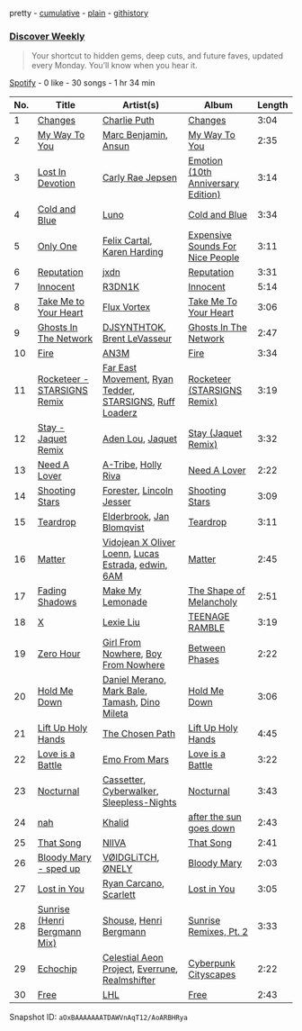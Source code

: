 pretty - [cumulative](/playlists/cumulative/37i9dQZEVXcMQ21aVFwcU6.md) - [plain](/playlists/plain/37i9dQZEVXcMQ21aVFwcU6) - [githistory](https://github.githistory.xyz/mdn522/spotify-playlist-archive/blob/main/playlists/plain/37i9dQZEVXcMQ21aVFwcU6)

### [Discover Weekly](https://open.spotify.com/playlist/37i9dQZEVXcMQ21aVFwcU6)

> Your shortcut to hidden gems, deep cuts, and future faves, updated every Monday\. You’ll know when you hear it.

[Spotify](https://open.spotify.com/user/spotify) - 0 like - 30 songs - 1 hr 34 min

| No. | Title | Artist(s) | Album | Length |
|---|---|---|---|---|
| 1 | [Changes](https://open.spotify.com/track/4kUI0vuDd0Zub4IvxxNreM) | [Charlie Puth](https://open.spotify.com/artist/6VuMaDnrHyPL1p4EHjYLi7) | [Changes](https://open.spotify.com/album/3ciPO09YDjuEuCs3SyQV4O) | 3:04 |
| 2 | [My Way To You](https://open.spotify.com/track/5gKuXrsUS7Gi8WgNhAOML7) | [Marc Benjamin](https://open.spotify.com/artist/05KjvP5zdwtEIgEazqblZw), [Ansun](https://open.spotify.com/artist/5UZG6OoWsLEtOIIRJ2IfDm) | [My Way To You](https://open.spotify.com/album/6IsYLGlX5Zvx19b528FD3D) | 2:35 |
| 3 | [Lost In Devotion](https://open.spotify.com/track/6WYqOPEvKiYihM47u2JNXh) | [Carly Rae Jepsen](https://open.spotify.com/artist/6sFIWsNpZYqfjUpaCgueju) | [Emotion \(10th Anniversary Edition\)](https://open.spotify.com/album/1iFZcNmUvhWq5uXYmlKlKb) | 3:14 |
| 4 | [Cold and Blue](https://open.spotify.com/track/4EbpYZN3OuYXYLB8RqEku5) | [Luno](https://open.spotify.com/artist/1JacQ0N8ryIgfeJ8WVqS6U) | [Cold and Blue](https://open.spotify.com/album/1j9oKsa31PmykvJTw1Q0oK) | 3:34 |
| 5 | [Only One](https://open.spotify.com/track/7kcvhjkit9kuMv3DogaTUI) | [Felix Cartal](https://open.spotify.com/artist/6roDXEmZ6AARdOUv6x5U2v), [Karen Harding](https://open.spotify.com/artist/1QOHbhVRpDoNtRkz79si6b) | [Expensive Sounds For Nice People](https://open.spotify.com/album/35yhWb1e6S2W3q9S5y0dQZ) | 3:11 |
| 6 | [Reputation](https://open.spotify.com/track/5f7a5foJ14JiFiW6ns0vBo) | [jxdn](https://open.spotify.com/artist/6Y64EaNqpqcZYTgs4c76gF) | [Reputation](https://open.spotify.com/album/4u0ZwgHIQj1nr53MJwAkSv) | 3:31 |
| 7 | [Innocent](https://open.spotify.com/track/76bjIVvtqSjTXIiBO73IrO) | [R3DN1K](https://open.spotify.com/artist/2vDQ0ORcOOKCkdHf6VJUCH) | [Innocent](https://open.spotify.com/album/6TZtn5Pwr6QNt0GOEJWDOR) | 5:14 |
| 8 | [Take Me to Your Heart](https://open.spotify.com/track/2rQVKJmHGF3eb3O1nJ8twY) | [Flux Vortex](https://open.spotify.com/artist/1MNQjRAMxv130gsVbIbR0H) | [Take Me To Your Heart](https://open.spotify.com/album/5cRgekvfZWo6pmCKiuoDS9) | 3:06 |
| 9 | [Ghosts In The Network](https://open.spotify.com/track/3rIMZ6GuubWPIf1eB5GGIS) | [DJSYNTHTOK](https://open.spotify.com/artist/1Gg9OE6NVjHHl2NZUZwMhA), [Brent LeVasseur](https://open.spotify.com/artist/7FiOUsJNVf1BKh9gPzUFtb) | [Ghosts In The Network](https://open.spotify.com/album/4eGDL5Np3XgyZqZZCf6dmE) | 2:47 |
| 10 | [Fire](https://open.spotify.com/track/4aM0puKwl7ZhAuuOKwYWV2) | [AN3M](https://open.spotify.com/artist/5kpb3keizgJ6qq8QkPIBHv) | [Fire](https://open.spotify.com/album/2WQoPbP3wNhqPng6fWBEu8) | 3:34 |
| 11 | [Rocketeer \- STARSIGNS Remix](https://open.spotify.com/track/5HFZxFamKC6SpJMkW7ov5Z) | [Far East Movement](https://open.spotify.com/artist/698hF4vcwHwPy8ltmXermq), [Ryan Tedder](https://open.spotify.com/artist/4we5S2VLjgY9KzIzApL1KI), [STARSIGNS](https://open.spotify.com/artist/4i6h8ZEK64FovE2EQCjMMZ), [Ruff Loaderz](https://open.spotify.com/artist/5JOIrGvup0vD5VjodB62Ui) | [Rocketeer \(STARSIGNS Remix\)](https://open.spotify.com/album/3CpsyLwTh6KGy86kf9Jo5E) | 3:19 |
| 12 | [Stay \- Jaquet Remix](https://open.spotify.com/track/4F8OaUBCE9k7IW8KR1d5MA) | [Aden Lou](https://open.spotify.com/artist/2SERlI6L4lfC7TOY8remiC), [Jaquet](https://open.spotify.com/artist/36lN5NolUGQxNHcICDgOTu) | [Stay \(Jaquet Remix\)](https://open.spotify.com/album/5i0cyK9sgB87mPry2DDgbh) | 3:32 |
| 13 | [Need A Lover](https://open.spotify.com/track/7sAjlaoLfiyEPSdSw0vOwJ) | [A\-Tribe](https://open.spotify.com/artist/2dBAgMvstPSngRSYoDkka8), [Holly Riva](https://open.spotify.com/artist/0btTDP6VhZqWmf6e2A9WKm) | [Need A Lover](https://open.spotify.com/album/42R33sNcw6AtQHvHZZdmxG) | 2:22 |
| 14 | [Shooting Stars](https://open.spotify.com/track/6EdW215ec6kaNwDFS1obN3) | [Forester](https://open.spotify.com/artist/3d13oWvwmjcodRr3NzdArc), [Lincoln Jesser](https://open.spotify.com/artist/3GxiyVFhM1CWoYBMfZ9hYG) | [Shooting Stars](https://open.spotify.com/album/1vfWLe6SuUrigRgkliXU7W) | 3:09 |
| 15 | [Teardrop](https://open.spotify.com/track/5Va5bw06JZxkdhVBXnjo6X) | [Elderbrook](https://open.spotify.com/artist/2vf4pRsEY6LpL5tKmqWb64), [Jan Blomqvist](https://open.spotify.com/artist/5wMlMjOLeJfS5DfxqGfm83) | [Teardrop](https://open.spotify.com/album/21Bmu3h6ta2AMaWnlQDEG0) | 3:11 |
| 16 | [Matter](https://open.spotify.com/track/59cBx28nDIgn21WAzX8LGv) | [Vidojean X Oliver Loenn](https://open.spotify.com/artist/6IoO8i8OnEodMtJ3CFKlAH), [Lucas Estrada](https://open.spotify.com/artist/2tndYCXQneCV4jtoWRwVpz), [edwin](https://open.spotify.com/artist/6dQ7ZJOINrr3S5duN9cjfk), [6AM](https://open.spotify.com/artist/6cHYKdxjIe1gL7mp1VzC1F) | [Matter](https://open.spotify.com/album/02hqNrIX2buFO6QSVzP4eX) | 2:45 |
| 17 | [Fading Shadows](https://open.spotify.com/track/2weQFPUj6YiAKP0CQ5opuL) | [Make My Lemonade](https://open.spotify.com/artist/3sH14uPlXiD8ynzIEIXRQZ) | [The Shape of Melancholy](https://open.spotify.com/album/5ru55dFsDouTtiO1hiKvIP) | 2:51 |
| 18 | [X](https://open.spotify.com/track/6BBlYYRR4W2iaDqKJxOB1h) | [Lexie Liu](https://open.spotify.com/artist/6fs2or0cKLEM2xohWq8SoX) | [TEENAGE RAMBLE](https://open.spotify.com/album/3SZWTqmG06bLCSdGTSvPCw) | 3:19 |
| 19 | [Zero Hour](https://open.spotify.com/track/4P1NKEAFOFcTIsXHEt3Adv) | [Girl From Nowhere](https://open.spotify.com/artist/3APsK1h2YmH8uiS45fny8K), [Boy From Nowhere](https://open.spotify.com/artist/1VURNWjXDR62CZ7EgNwK8Q) | [Between Phases](https://open.spotify.com/album/0LJ9eGL3NRUT9SYnvNzR3F) | 2:22 |
| 20 | [Hold Me Down](https://open.spotify.com/track/2X3fpBkOMtY7t2iVPzQOA2) | [Daniel Merano](https://open.spotify.com/artist/1Zpu1QL3M7eHzIm9GLg88H), [Mark Bale](https://open.spotify.com/artist/4zrsPs5wddzJnn6vSO2jlx), [Tamash](https://open.spotify.com/artist/2FeLfiGktGsFKdg9toHB9s), [Dino Mileta](https://open.spotify.com/artist/2wxCWN0Nc1mCCC9PoKYAvB) | [Hold Me Down](https://open.spotify.com/album/1g47ae2SB1S5j4MxxrcWwt) | 3:06 |
| 21 | [Lift Up Holy Hands](https://open.spotify.com/track/4wsDYJvUs0OrPD5oIIXS5T) | [The Chosen Path](https://open.spotify.com/artist/6iL7JlIEE8ZYCK7oCz79Aw) | [Lift Up Holy Hands](https://open.spotify.com/album/3q5eqRN5p5oT9EwYcfKg2Y) | 4:45 |
| 22 | [Love is a Battle](https://open.spotify.com/track/5ZYG27MAkZ78nh2AEowE3R) | [Emo From Mars](https://open.spotify.com/artist/3i7cxh8vm7CNgibDcj5sds) | [Love is a Battle](https://open.spotify.com/album/70OaJrqNDh1DzQmcNCgqWB) | 3:22 |
| 23 | [Nocturnal](https://open.spotify.com/track/1MgZkrRyVMpF7CYjr7fjdD) | [Cassetter](https://open.spotify.com/artist/6rzOP8pWzUuXlniCGCtrcE), [Cyberwalker](https://open.spotify.com/artist/4ITiUL9rLnbOtwjomEXGA5), [Sleepless\-Nights](https://open.spotify.com/artist/59KIvMzLvDND3LT5DqOleE) | [Nocturnal](https://open.spotify.com/album/4ScaF2yp6kKsZBMFWEHj6t) | 3:43 |
| 24 | [nah](https://open.spotify.com/track/0DEz9z1H0UChVJrjB9Wsjf) | [Khalid](https://open.spotify.com/artist/6LuN9FCkKOj5PcnpouEgny) | [after the sun goes down](https://open.spotify.com/album/4PPuC1eL0wWfqBijzhbOWg) | 2:43 |
| 25 | [That Song](https://open.spotify.com/track/0wlkFituZp5jCUOjS35UJ1) | [NIIVA](https://open.spotify.com/artist/0viMvQMmt8vK3TO2TAkbz1) | [That Song](https://open.spotify.com/album/6r0K1oOph3m0MlqQUQ5Ncy) | 2:41 |
| 26 | [Bloody Mary \- sped up](https://open.spotify.com/track/3wPIN0Be5f6eBvKgXGkokq) | [VØIDGLiTCH](https://open.spotify.com/artist/6fe2654hsROcAN8DKWwRe0), [ØNELY](https://open.spotify.com/artist/2e6yfl3iV0V3bvqjFaZBE4) | [Bloody Mary](https://open.spotify.com/album/0m0hN84zQmGN5EJmVUMt3K) | 2:03 |
| 27 | [Lost in You](https://open.spotify.com/track/2D8lf2yy2jzh1QjO18pkQV) | [Ryan Carcano](https://open.spotify.com/artist/0gZQi9Q38FHhLpsugS2pxi), [Scarlett](https://open.spotify.com/artist/06ahQOusxyLRkcUMrXts8s) | [Lost in You](https://open.spotify.com/album/5aMhjZJ1Ilh8ijiFxGG3sY) | 3:05 |
| 28 | [Sunrise \(Henri Bergmann Mix\)](https://open.spotify.com/track/5dB9DRRStCZ6intdimHwLb) | [Shouse](https://open.spotify.com/artist/2TcGJdSOiOvITBzhvfX8XB), [Henri Bergmann](https://open.spotify.com/artist/1FiAkaEAyepvi57FmYvJqo) | [Sunrise Remixes, Pt\. 2](https://open.spotify.com/album/1E3hAst9T1XknvfGZRPa70) | 3:33 |
| 29 | [Echochip](https://open.spotify.com/track/0LWZx9vXFuCpex7VSeqF3G) | [Celestial Aeon Project](https://open.spotify.com/artist/3erL8NEQbmmOXhO6yyVWxO), [Everrune](https://open.spotify.com/artist/53X0Y3pZNqikGl1nNf7cWO), [Realmshifter](https://open.spotify.com/artist/5lPWjyVLYGkiPOkoX0WGrj) | [Cyberpunk Cityscapes](https://open.spotify.com/album/67aojqmmdKhCA5TkRrln3f) | 2:22 |
| 30 | [Free](https://open.spotify.com/track/2gvUPLOzNqayw8CIz6kkx4) | [LHL](https://open.spotify.com/artist/5OsdF8s8he1UZT7NzlWBcj) | [Free](https://open.spotify.com/album/5SANDWJy4TQT529ZiO2e8P) | 2:43 |

Snapshot ID: `aOxBAAAAAAATDAWVnAqT12/AoARBHRya`
